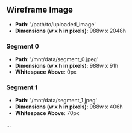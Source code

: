 ## Wireframe Image
- **Path**: '/path/to/uploaded_image'
- **Dimensions (w x h in pixels)**: 988w x 2048h

### Segment 0
- **Path**: '/mnt/data/segment_0.jpeg'
- **Dimensions (w x h in pixels)**: 988w x 91h
- **Whitespace Above**: 0px

### Segment 1
- **Path**: '/mnt/data/segment_1.jpeg'
- **Dimensions (w x h in pixels)**: 988w x 406h
- **Whitespace Above**: 70px

...